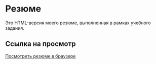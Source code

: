 # Резюме

Это HTML-версия моего резюме, выполненная в рамках учебного задания.

## Ссылка на просмотр
[Посмотреть резюме в браузере](https://mdemironova.github.io/Internet-programming/resume.html)
